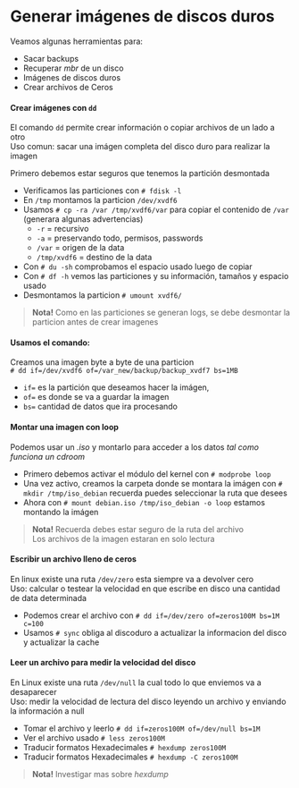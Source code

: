 # Generar imágenes de discos duros
Veamos algunas herramientas para:
- Sacar backups
- Recuperar _mbr_ de un disco
- Imágenes de discos duros
- Crear archivos de Ceros

#### Crear imágenes con `dd`
El comando `dd` permite crear información o copiar archivos de un lado a otro  
Uso comun: sacar una imágen completa del disco duro para realizar la imagen

Primero debemos estar seguros que tenemos la partición desmontada
- Verificamos las particiones con `# fdisk -l`
- En `/tmp` montamos la particion `/dev/xvdf6`
- Usamos `# cp -ra /var /tmp/xvdf6/var` para copiar el contenido de `/var` (generara algunas advertencias)
  - `-r` = recursivo
  - `-a` = preservando todo, permisos, passwords
  - `/var` =  origen de la data
  - `/tmp/xvdf6` = destino de la data
- Con `# du -sh` comprobamos el espacio usado luego de copiar
- Con `# df -h` vemos las particiones y su información, tamaños y espacio usado
- Desmontamos la particion `# umount xvdf6/`
> **Nota!** Como en las particiones se generan logs, se debe desmontar la particion antes de crear imagenes

#### Usamos el comando:
Creamos una imagen byte a byte de una particion  
`# dd if=/dev/xvdf6 of=/var_new/backup/backup_xvdf7 bs=1MB`
- `if=` es la partición que deseamos hacer la imágen,
- `of=` es donde se va a guardar la imagen
- `bs=` cantidad de datos que ira procesando

#### Montar una imagen con loop
Podemos usar un _.iso_ y montarlo para acceder a los datos _tal como funciona un cdroom_

- Primero debemos activar el módulo del kernel con `# modprobe loop`
- Una vez activo, creamos la carpeta donde se montara la imágen con `# mkdir /tmp/iso_debian` recuerda puedes seleccionar la ruta que desees
- Ahora con `# mount debian.iso /tmp/iso_debian -o loop` estamos montando la imágen

> **Nota!** Recuerda debes estar seguro de la ruta del archivo  
Los archivos de la imagen estaran en solo lectura

#### Escribir un archivo lleno de ceros
En linux existe una ruta `/dev/zero` esta siempre va a devolver cero  
Uso: calcular o testear la velocidad en que escribe en disco una cantidad de data determinada

- Podemos crear el archivo con `# dd if=/dev/zero of=zeros100M bs=1M c=100`
- Usamos `# sync` obliga al discoduro a actualizar la informacion del disco y actualizar la cache

#### Leer un archivo para medir la velocidad del disco
En Linux existe una ruta `/dev/null` la cual todo lo que enviemos va a desaparecer  
Uso: medir la velocidad de lectura del disco leyendo un archivo y enviando la información a null

- Tomar el archivo y leerlo `# dd if=zeros100M of=/dev/null bs=1M`
- Ver el archivo usado `# less zeros100M`
- Traducir formatos Hexadecimales `# hexdump zeros100M`
- Traducir formatos Hexadecimales `# hexdump -C zeros100M`

> **Nota!** Investigar mas sobre _hexdump_
